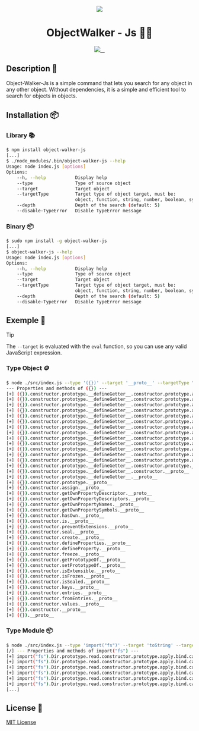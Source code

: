 
<p align="center">
  <a aria-label="Logo" href="https://www.npmjs.com/package/object-walker-js">
    <img src="https://i.ibb.co/3sZb236/Logo-Object-Walker.png">
  </a>
  <h1 align="center"> ObjectWalker - Js 🚶‍♂️ </h1>
</p>

<p align="center">
  <a aria-label="NPM version" href="https://www.npmjs.com/package/object-walker-js">
    <img src="https://img.shields.io/npm/v/object-walker-js.svg">
  </a>
  <a aria-label="NPM download" href="https://www.npmjs.com/package/object-walker-js">
    <img alt="" src="https://img.shields.io/npm/dm/object-walker-js.svg">
  </a>
  <a aria-label="License" href="https://github.com/MisTraleuh/object-walker-js/blob/master/LICENSE">
    <img alt="" src="https://img.shields.io/github/license/MisTraleuh/object-walker-js.svg">
  </a>
  <a aria-label="Build Status" href="(https://github.com/MisTraleuh/object-walker-js/actions">
    <img alt="" src="https://github.com/MisTraleuh/object-walker-js/actions/workflows/buildPackage.yml/badge.svg">
  </a>
</p>

## Description 📝

Object-Walker-Js is a simple command that lets you search for any object in any other object. Without dependencies, it is a simple and efficient tool to search for objects in objects.

## Installation 📦

### Library 📚

```bash
$ npm install object-walker-js
[...]
$ ./node_modules/.bin/object-walker-js --help
Usage: node index.js [options]
Options:
    --h, --help           Display help
    --type                Type of source object
    --target              Target object
    --targetType          Target type of object target, must be:
                          object, function, string, number, boolean, symbol, bigint, any
    --depth               Depth of the search (default: 5)
    --disable-TypeError   Disable TypeError message
```

### Binary 📦

```bash
$ sudo npm install -g object-walker-js
[...]
$ object-walker-js --help
Usage: node index.js [options]
Options:
    --h, --help           Display help
    --type                Type of source object
    --target              Target object
    --targetType          Target type of object target, must be:
                          object, function, string, number, boolean, symbol, bigint, any
    --depth               Depth of the search (default: 5)
    --disable-TypeError   Disable TypeError message
```

## Exemple 🎁

> [!TIP]
> The `--target` is evaluated with the `eval` function, so you can use any valid JavaScript expression.

### Type Object 🪙

```sh
$ node ./src/index.js --type '({})' --target '__proto__' --targetType "object"  --depth 50
--- Properties and methods of ({}) ---
[+] ({}).constructor.prototype.__defineGetter__.constructor.prototype.apply.bind.call.toString.__defineSetter__.hasOwnProperty.__lookupGetter__.__lookupSetter__.isPrototypeOf.propertyIsEnumerable.toString.valueOf.toLocaleString.__proto__
[+] ({}).constructor.prototype.__defineGetter__.constructor.prototype.apply.bind.call.toString.__defineSetter__.hasOwnProperty.__lookupGetter__.__lookupSetter__.isPrototypeOf.propertyIsEnumerable.toString.valueOf.__proto__
[+] ({}).constructor.prototype.__defineGetter__.constructor.prototype.apply.bind.call.toString.__defineSetter__.hasOwnProperty.__lookupGetter__.__lookupSetter__.isPrototypeOf.propertyIsEnumerable.toString.__proto__
[+] ({}).constructor.prototype.__defineGetter__.constructor.prototype.apply.bind.call.toString.__defineSetter__.hasOwnProperty.__lookupGetter__.__lookupSetter__.isPrototypeOf.propertyIsEnumerable.__proto__
[+] ({}).constructor.prototype.__defineGetter__.constructor.prototype.apply.bind.call.toString.__defineSetter__.hasOwnProperty.__lookupGetter__.__lookupSetter__.isPrototypeOf.__proto__
[+] ({}).constructor.prototype.__defineGetter__.constructor.prototype.apply.bind.call.toString.__defineSetter__.hasOwnProperty.__lookupGetter__.__lookupSetter__.__proto__
[+] ({}).constructor.prototype.__defineGetter__.constructor.prototype.apply.bind.call.toString.__defineSetter__.hasOwnProperty.__lookupGetter__.__proto__
[+] ({}).constructor.prototype.__defineGetter__.constructor.prototype.apply.bind.call.toString.__defineSetter__.hasOwnProperty.__proto__
[+] ({}).constructor.prototype.__defineGetter__.constructor.prototype.apply.bind.call.toString.__defineSetter__.__proto__
[+] ({}).constructor.prototype.__defineGetter__.constructor.prototype.apply.bind.call.toString.__proto__
[+] ({}).constructor.prototype.__defineGetter__.constructor.prototype.apply.bind.call.__proto__
[+] ({}).constructor.prototype.__defineGetter__.constructor.prototype.apply.bind.__proto__
[+] ({}).constructor.prototype.__defineGetter__.constructor.prototype.apply.__proto__
[+] ({}).constructor.prototype.__defineGetter__.constructor.prototype.__proto__
[+] ({}).constructor.prototype.__defineGetter__.constructor.__proto__
[+] ({}).constructor.prototype.__defineGetter__.__proto__
[+] ({}).constructor.prototype.__proto__
[+] ({}).constructor.assign.__proto__
[+] ({}).constructor.getOwnPropertyDescriptor.__proto__
[+] ({}).constructor.getOwnPropertyDescriptors.__proto__
[+] ({}).constructor.getOwnPropertyNames.__proto__
[+] ({}).constructor.getOwnPropertySymbols.__proto__
[+] ({}).constructor.hasOwn.__proto__
[+] ({}).constructor.is.__proto__
[+] ({}).constructor.preventExtensions.__proto__
[+] ({}).constructor.seal.__proto__
[+] ({}).constructor.create.__proto__
[+] ({}).constructor.defineProperties.__proto__
[+] ({}).constructor.defineProperty.__proto__
[+] ({}).constructor.freeze.__proto__
[+] ({}).constructor.getPrototypeOf.__proto__
[+] ({}).constructor.setPrototypeOf.__proto__
[+] ({}).constructor.isExtensible.__proto__
[+] ({}).constructor.isFrozen.__proto__
[+] ({}).constructor.isSealed.__proto__
[+] ({}).constructor.keys.__proto__
[+] ({}).constructor.entries.__proto__
[+] ({}).constructor.fromEntries.__proto__
[+] ({}).constructor.values.__proto__
[+] ({}).constructor.__proto__
[+] ({}).__proto__
```

### Type Module 📦

```sh
$ node ./src/index.js --type 'import("fs")' --target 'toString' --targetType "function"  --depth 500
[/] --- Properties and methods of import("fs") ---
[+] import("fs").Dir.prototype.read.constructor.prototype.apply.bind.call.toString
[+] import("fs").Dir.prototype.read.constructor.prototype.apply.bind.call.toString.toString
[+] import("fs").Dir.prototype.read.constructor.prototype.apply.bind.call.toString.constructor.prototype.__defineGetter__.toString        
[+] import("fs").Dir.prototype.read.constructor.prototype.apply.bind.call.toString.constructor.prototype.__defineGetter__.__defineSetter__.toString
[+] import("fs").Dir.prototype.read.constructor.prototype.apply.bind.call.toString.constructor.prototype.__defineGetter__.__defineSetter__.hasOwnProperty.toString
[+] import("fs").Dir.prototype.read.constructor.prototype.apply.bind.call.toString.constructor.prototype.__defineGetter__.__defineSetter__.hasOwnProperty.__lookupGetter__.toString
[...]
```

## License 📜

[MIT License](./LICENSE)
